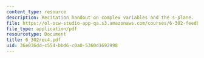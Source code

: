 ```yaml
---
content_type: resource
description: Recitation handout on complex variables and the s-plane.
file: https://ol-ocw-studio-app-qa.s3.amazonaws.com/courses/6-302-feedback-systems-spring-2007/36e036ddc554bbd6c0a05360d1692998_6_302rec4.pdf
file_type: application/pdf
resourcetype: Document
title: 6_302rec4.pdf
uid: 36e036dd-c554-bbd6-c0a0-5360d1692998
---
```

